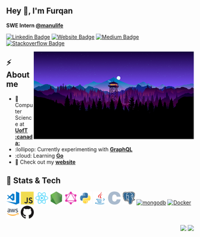 <h2>Hey 👋, I'm Furqan</h2>

<p><strong>SWE Intern <a href="https://www.manulife.ca/personal.html">@manulife</a></strong></p>
  
[![Linkedin Badge](https://img.shields.io/badge/-Furqan17-blue?style=flat&logo=Linkedin&logoColor=white&link=https://www.linkedin.com/in/Furqanq/)](https://www.linkedin.com/in/Furqanq/)
[![Website Badge](https://img.shields.io/badge/-Furqan.io-651fff?style=flat&logo=Google-Chrome&logoColor=white&link=https://Furqan.io)](https://Furqan.io)
[![Medium Badge](https://img.shields.io/badge/-@Furqan17-14c767?style=flat&logo=Medium&link=https://medium.com/@Furqan17)](https://medium.com/@Furqan17)
[![Stackoverflow Badge](https://img.shields.io/badge/-Furqan17-ef8236?style=flat&logo=Stackoverflow&logoColor=white&link=https://stackoverflow.com/users/13221937/Furqan17)](https://stackoverflow.com/users/13221937/Furqan17)


<a href="https://github.com/Furqan17"><img align="right" height="235px" width="430px" src="/img/firewatch.png" /></a>
<h2>⚡️ About me</h2>
<ul>
<li>🏫 Computer Science at <strong><a href="https://www.utoronto.ca/">UofT :canada:</a></strong></li>
<li>:lollipop: Currently experimenting with <strong><a href="https://graphql.org/">GraphQL</a></strong></li>
<li>:cloud: Learning <strong><a href="https://golang.org/">Go</a></strong></li>
<li>👀 Check out my <strong><a href="https://furqan.io">website</a></strong></li>
</ul>



<h2>🚀 Stats & Tech</h2>
<p align="left">
  <a href="https://code.visualstudio.com/" target="_blank"><img src="https://raw.githubusercontent.com/github/explore/80688e429a7d4ef2fca1e82350fe8e3517d3494d/topics/visual-studio-code/visual-studio-code.png" alt="vscode" width="35" height="35" /></a>
  <a href="https://www.w3schools.com/js/" target="_blank"><img src="https://raw.githubusercontent.com/devicons/devicon/master/icons/javascript/javascript-original.svg" alt="javascript" width="35" height="35" /></a>
  <a href="https://reactjs.org/" target="_blank"><img src="https://raw.githubusercontent.com/devicons/devicon/master/icons/react/react-original.svg" alt="react" width="35" height="35" /></a>
  <a href="https://nodejs.org/en/" target="_blank"><img src="https://raw.githubusercontent.com/github/explore/80688e429a7d4ef2fca1e82350fe8e3517d3494d/topics/nodejs/nodejs.png" alt="nodejs" width="35" height="35" /></a>
  <a href="https://graphql.org/" target="_blank"><img src="https://raw.githubusercontent.com/github/explore/80688e429a7d4ef2fca1e82350fe8e3517d3494d/topics/graphql/graphql.png" alt="grahpql" width="35" height="35" /></a>
  <a href="https://www.python.org/" target="_blank"><img src="https://raw.githubusercontent.com/devicons/devicon/master/icons/python/python-original.svg" alt="python" width="35" height="35" /></a>
  <a href="https://www.w3schools.com/java/java_intro.asp" target="_blank"><img src="https://raw.githubusercontent.com/devicons/devicon/master/icons/java/java-original.svg" alt="java" width="35" height="35" /></a>
  <a href="https://www.learn-c.org/" target="_blank"><img src="https://raw.githubusercontent.com/devicons/devicon/master/icons/c/c-original.svg" alt="c" width="35" height="35" /></a>
  <a href="https://www.postgresql.org/" target="_blank"><img src="https://raw.githubusercontent.com/devicons/devicon/master/icons/postgresql/postgresql-original.svg" alt="postgresql" width="35" height="35" /></a>
  <a href="https://www.mongodb.com/" target="_blank"><img src="https://devicons.github.io/devicon/devicon.git/icons/mongodb/mongodb-original-wordmark.svg" alt="mongodb" width="35" height="35" /></a>
  <a href="https://www.docker.com/" target="_blank"><img src="https://devicons.github.io/devicon/devicon.git/icons/docker/docker-original-wordmark.svg" alt="Docker" width="35" height="35" /></a>
  <a href="https://aws.amazon.com/" target="_blank"><img src="https://raw.githubusercontent.com/github/explore/80688e429a7d4ef2fca1e82350fe8e3517d3494d/topics/aws/aws.png" alt="aws" width="35" height="35" /></a>
  <a href="https://github.com/Furqan17"><img src="https://raw.githubusercontent.com/github/explore/78df643247d429f6cc873026c0622819ad797942/topics/github/github.png" alt="github" width="35" height="35" /></a>

<p align="right">
  <a href="https://github.com/Furqan17"><img src ="https://github-readme-stats.vercel.app/api?username=Furqan17&show_icons=true&count_private=true&theme=buefy&hide_border=true&hide=issues,contribs&include_all_commits=true"></a>
  <a href="https://github.com/Furqan17"><img src ="https://github-readme-stats.vercel.app/api/top-langs/?username=Furqan17&layout=compact&theme=buefy&hide_border=true&hide=html&langs_count=10"></a>
</p>
